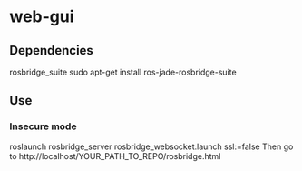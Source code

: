 # web-gui

## Dependencies
rosbridge_suite
sudo apt-get install ros-jade-rosbridge-suite

## Use
### Insecure mode
roslaunch rosbridge_server rosbridge_websocket.launch ssl:=false
Then go to http://localhost/YOUR_PATH_TO_REPO/rosbridge.html
